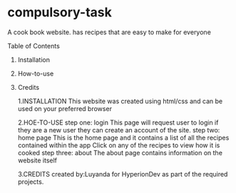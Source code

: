 # compulsory-task
A cook book website. has recipes that are easy to make for everyone

Table of Contents
1. Installation
2. How-to-use
3. Credits

   1.INSTALLATION
   This website was created using html/css and can be used on your preferred browser

   2.HOE-TO-USE
   step one: login
     This page will request user to login if they are a new user they can create an account of the site.
   step two: home page
     This is the home page and it contains a list of all the recipes contained within the app
     Click on any of the recipes to view how it is cooked
   step three: about
       The about page contains information on the website itself

   3.CREDITS
   created by:Luyanda
   for HyperionDev as part of the required projects.
